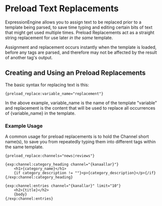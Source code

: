 <!--
    This source file is part of the open source project
    ExpressionEngine User Guide (https://github.com/ExpressionEngine/ExpressionEngine-User-Guide)

    @link      https://expressionengine.com/
    @copyright Copyright (c) 2003-2019, EllisLab Corp. (https://ellislab.com)
    @license   https://expressionengine.com/license Licensed under Apache License, Version 2.0
-->

# Preload Text Replacements

ExpressionEngine allows you to assign text to be replaced prior to a template being parsed, to save time typing and editing certain bits of text that might get used multiple times. Preload Replacements act as a straight string replacement for use later _in the same_ template.

Assignment and replacement occurs instantly when the template is loaded, before any tags are parsed, and therefore may not be affected by the result of another tag's output.

## Creating and Using an Preload Replacements

The basic syntax for replacing text is this:

    {preload_replace:variable_name="replacement"}

In the above example, variable_name is the name of the template "variable" and replacement is the content that will be used to replace all occurrences of {variable_name} in the template.

### Example Usage

A common usage for preload replacements is to hold the Channel short name(s), to save you from repeatedly typing them into different tags within the same template.

    {preload_replace:channels="news|reviews"}

    {exp:channel:category_heading channel="{kanaallar}"}
        <h1>{category_name}</h1>
        {if category_description != ""}<p>{category_description}</p>{/if}
    {/exp:channel:category_heading}

    {exp:channel:entries channel="{kanallar}" limit="10"}
        <h2>{title}</h2>
        {body}
    {/exp:channel:entries}
